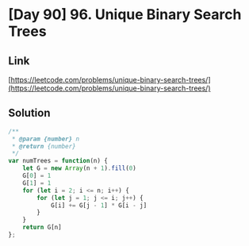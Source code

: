 # [Day 90] 96. Unique Binary Search Trees

<a name="Qs4Hn"></a>
## Link
[https://leetcode.com/problems/unique-binary-search-trees/](https://leetcode.com/problems/unique-binary-search-trees/)
<a name="aMX0i"></a>
## Solution
```javascript
/**
 * @param {number} n
 * @return {number}
 */
var numTrees = function(n) {
    let G = new Array(n + 1).fill(0)
    G[0] = 1
    G[1] = 1
    for (let i = 2; i <= n; i++) {
        for (let j = 1; j <= i; j++) {
            G[i] += G[j - 1] * G[i - j]
        }
    }
    return G[n]
};
```
